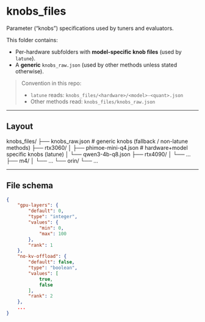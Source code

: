 # knobs_files

Parameter (“knobs”) specifications used by tuners and evaluators.

This folder contains:
- Per-hardware subfolders with **model-specific knob files** (used by `latune`).
- A **generic** `knobs_raw.json` (used by other methods unless stated otherwise).

> Convention in this repo:
> - `latune` reads: `knobs_files/<hardware>/<model>-<quant>.json`
> - Other methods read: `knobs_files/knobs_raw.json`

---

## Layout

knobs_files/
├── knobs_raw.json # generic knobs (fallback / non-latune methods)
├── rtx3060/
│ ├── phimoe-mini-q4.json # hardware+model specific knobs (latune)
│ └── qwen3-4b-q8.json
├── rtx4090/
│ └── ...
├── m4/
│ └── ...
└── orin/
└── ...


---

## File schema

```json
{
    "gpu-layers": {
        "default": 0,
        "type": "integer",
        "values": {
            "min": 0,
            "max": 100
        },
        "rank": 1
    },
    "no-kv-offload": {
        "default": false,
        "type": "boolean",
        "values": [
            true,
            false
        ],
        "rank": 2
    },
    ...
}